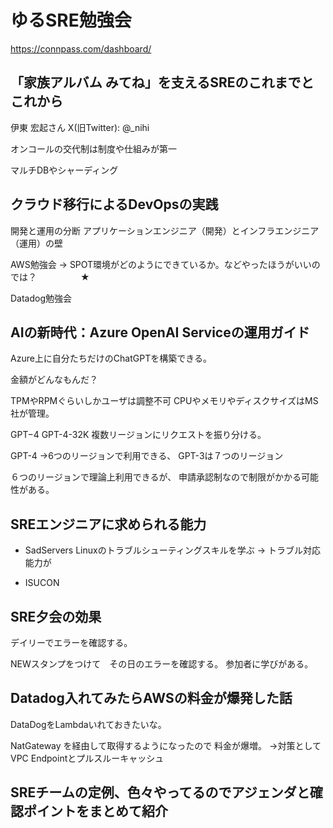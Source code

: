 # ゆるSRE勉強会

https://connpass.com/dashboard/


## 「家族アルバム みてね」を支えるSREのこれまでとこれから

伊東 宏起さん X(旧Twitter): @_nihi

オンコールの交代制は制度や仕組みが第一


マルチDBやシャーディング

## クラウド移行によるDevOpsの実践

開発と運用の分断
アプリケーションエンジニア（開発）とインフラエンジニア（運用）の壁

AWS勉強会
→ SPOT環境がどのようにできているか。などやったほうがいいのでは？　　　　　★


Datadog勉強会


## AIの新時代：Azure OpenAI Serviceの運用ガイド


Azure上に自分たちだけのChatGPTを構築できる。

金額がどんなもんだ？

TPMやRPMぐらいしかユーザは調整不可 CPUやメモリやディスクサイズはMS社が管理。


GPT−4 GPT-4-32K 
複数リージョンにリクエストを振り分ける。

GPT-4
→6つのリージョンで利用できる、
GPT-3は７つのリージョン

６つのリージョンで理論上利用できるが、
申請承認制なので制限がかかる可能性がある。


## SREエンジニアに求められる能力

- SadServers
  Linuxのトラブルシューティングスキルを学ぶ
  → トラブル対応能力が

- ISUCON

## SRE夕会の効果

デイリーでエラーを確認する。

NEWスタンプをつけて　その日のエラーを確認する。
参加者に学びがある。

## Datadog入れてみたらAWSの料金が爆発した話

DataDogをLambdaいれておきたいな。

NatGateway を経由して取得するようになったので
料金が爆増。
→対策としてVPC Endpointとプルスルーキャッシュ


## SREチームの定例、色々やってるのでアジェンダと確認ポイントをまとめて紹介



